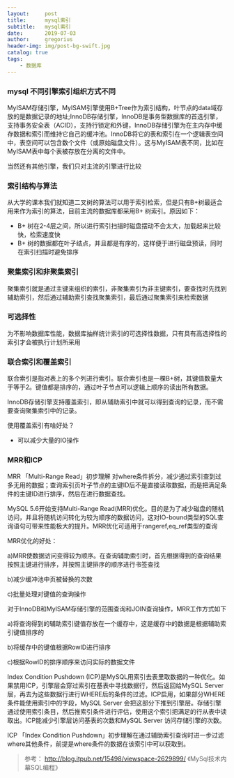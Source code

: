 ```yaml
---
layout:     post
title:      mysql索引
subtitle:   mysql索引
date:       2019-07-03
author:     gregorius
header-img: img/post-bg-swift.jpg
catalog: true
tags:
    - 数据库
---
```



### mysql 不同引擎索引组织方式不同

MyISAM存储引擎，MyISAM引擎使用B+Tree作为索引结构，叶节点的data域存放的是数据记录的地址;InnoDB存储引擎，InnoDB是事务型数据库的首选引擎，支持事务安全表（ACID），支持行锁定和外键，InnoDB存储引擎为在主内存中缓存数据和索引而维持它自己的缓冲池。InnoDB将它的表和索引在一个逻辑表空间中，表空间可以包含数个文件（或原始磁盘文件）。这与MyISAM表不同，比如在MyISAM表中每个表被存放在分离的文件中。

当然还有其他引擎，我们只对主流的引擎进行比较

### 索引结构与算法

从大学的课本我们就知道二叉树的算法可以用于索引检索，但是只有B+树最适合用来作为索引的算法，目前主流的数据库都采用B+ 树索引。原因如下：

- B+ 树在2-4层之间，所以进行索引扫描时磁盘摆动不会太大，加载起来比较快，检索速度快
- B+ 树的数据都在叶子结点，并且都是有序的，这样便于进行磁盘预读，同时在索引扫描时避免排序
  
### 聚集索引和非聚集索引

聚集索引就是通过主键来组织的索引，非聚集索引为非主键索引，要查找时先找到辅助索引，然后通过辅助索引查找聚集索引，最后通过聚集索引来检索数据

### 可选择性

为不影响数据库性能，数据库抽样统计索引的可选择性数据，只有具有高选择性的索引才会被执行计划所采用

### 联合索引和覆盖索引

联合索引是指对表上的多个列进行索引。联合索引也是一棵B+树，其键值数量大于等于2。键值都是排序的，通过叶子节点可以逻辑上顺序的读出所有数据。

InnoDB存储引擎支持覆盖索引，即从辅助索引中就可以得到查询的记录，而不需要查询聚集索引中的记录。

使用覆盖索引有啥好处？

- 可以减少大量的IO操作

### MRR和ICP

MRR 「Multi-Range Read」初步理解 对where条件拆分，减少通过索引查到过多无用的数据；查询索引页叶子节点的主键ID后不是直接读取数据，而是把满足条件的主键ID进行排序，然后在进行数据查找。

MySQL 5.6开始支持Multi-Range Read(MRR)优化。目的是为了减少磁盘的随机访问，并且将随机访问转化为较为顺序的数据访问，这对IO-bound类型的SQL查询语句可带来性能极大的提升。MRR优化可适用于rangeref,eq_ref类型的查询

MRR优化的好处：

a)MRR使数据访问变得较为顺序。在查询辅助索引时，首先根据得到的查询结果按照主键进行排序，并按照主键排序的顺序进行书签查找

b)减少缓冲池中页被替换的次数

c)批量处理对键值的查询操作

对于InnoDB和MyISAM存储引擎的范围查询和JOIN查询操作，MRR工作方式如下

a)将查询得到的辅助索引键值存放在一个缓存中，这是缓存中的数据是根据辅助索引键值排序的

b)将缓存中的键值根据RowID进行排序

c)根据RowID的排序顺序来访问实际的数据文件


Index Condition Pushdown (ICP)是MySQL用索引去表里取数据的一种优化。如果禁用ICP，引擎层会穿过索引在基表中寻找数据行，然后返回给MySQL Server层，再去为这些数据行进行WHERE后的条件的过滤。ICP启用，如果部分WHERE条件能使用索引中的字段，MySQL Server 会把这部分下推到引擎层。存储引擎通过使用索引条目，然后推索引条件进行评估，使用这个索引把满足的行从表中读取出。ICP能减少引擎层访问基表的次数和MySQL Server 访问存储引擎的次数。

ICP 「Index Condition Pushdown」初步理解在通过辅助索引查询时进一步过滤where其他条件，前提是where条件的数据在该索引中可以获取到。

> 参考：
> http://blog.itpub.net/15498/viewspace-2629899/
> 《MySql技术内幕SQL编程》

